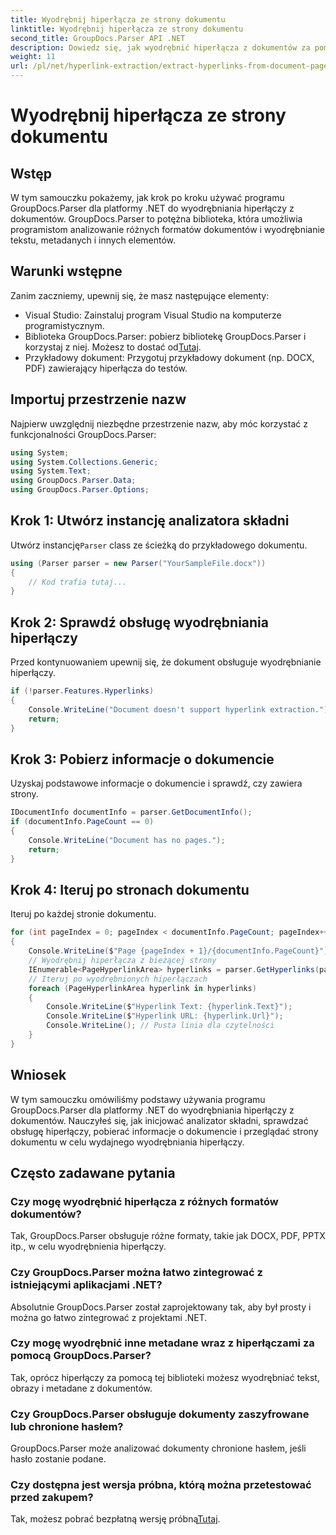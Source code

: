 ```yaml
---
title: Wyodrębnij hiperłącza ze strony dokumentu
linktitle: Wyodrębnij hiperłącza ze strony dokumentu
second_title: GroupDocs.Parser API .NET
description: Dowiedz się, jak wyodrębnić hiperłącza z dokumentów za pomocą GroupDocs.Parser dla .NET. Przewodnik krok po kroku dotyczący wyodrębniania hiperłączy w języku C#.
weight: 11
url: /pl/net/hyperlink-extraction/extract-hyperlinks-from-document-page/
---
```


# Wyodrębnij hiperłącza ze strony dokumentu

## Wstęp
W tym samouczku pokażemy, jak krok po kroku używać programu GroupDocs.Parser dla platformy .NET do wyodrębniania hiperłączy z dokumentów. GroupDocs.Parser to potężna biblioteka, która umożliwia programistom analizowanie różnych formatów dokumentów i wyodrębnianie tekstu, metadanych i innych elementów.
## Warunki wstępne
Zanim zaczniemy, upewnij się, że masz następujące elementy:
- Visual Studio: Zainstaluj program Visual Studio na komputerze programistycznym.
-  Biblioteka GroupDocs.Parser: pobierz bibliotekę GroupDocs.Parser i korzystaj z niej. Możesz to dostać od[Tutaj](https://releases.groupdocs.com/parser/net/).
- Przykładowy dokument: Przygotuj przykładowy dokument (np. DOCX, PDF) zawierający hiperłącza do testów.

## Importuj przestrzenie nazw
Najpierw uwzględnij niezbędne przestrzenie nazw, aby móc korzystać z funkcjonalności GroupDocs.Parser:
```csharp
using System;
using System.Collections.Generic;
using System.Text;
using GroupDocs.Parser.Data;
using GroupDocs.Parser.Options;
```
## Krok 1: Utwórz instancję analizatora składni
 Utwórz instancję`Parser` class ze ścieżką do przykładowego dokumentu.
```csharp
using (Parser parser = new Parser("YourSampleFile.docx"))
{
    // Kod trafia tutaj...
}
```
## Krok 2: Sprawdź obsługę wyodrębniania hiperłączy
Przed kontynuowaniem upewnij się, że dokument obsługuje wyodrębnianie hiperłączy.
```csharp
if (!parser.Features.Hyperlinks)
{
    Console.WriteLine("Document doesn't support hyperlink extraction.");
    return;
}
```
## Krok 3: Pobierz informacje o dokumencie
Uzyskaj podstawowe informacje o dokumencie i sprawdź, czy zawiera strony.
```csharp
IDocumentInfo documentInfo = parser.GetDocumentInfo();
if (documentInfo.PageCount == 0)
{
    Console.WriteLine("Document has no pages.");
    return;
}
```
## Krok 4: Iteruj po stronach dokumentu
Iteruj po każdej stronie dokumentu.
```csharp
for (int pageIndex = 0; pageIndex < documentInfo.PageCount; pageIndex++)
{
    Console.WriteLine($"Page {pageIndex + 1}/{documentInfo.PageCount}");
    // Wyodrębnij hiperłącza z bieżącej strony
    IEnumerable<PageHyperlinkArea> hyperlinks = parser.GetHyperlinks(pageIndex);
    // Iteruj po wyodrębnionych hiperłączach
    foreach (PageHyperlinkArea hyperlink in hyperlinks)
    {
        Console.WriteLine($"Hyperlink Text: {hyperlink.Text}");
        Console.WriteLine($"Hyperlink URL: {hyperlink.Url}");
        Console.WriteLine(); // Pusta linia dla czytelności
    }
}
```

## Wniosek
W tym samouczku omówiliśmy podstawy używania programu GroupDocs.Parser dla platformy .NET do wyodrębniania hiperłączy z dokumentów. Nauczyłeś się, jak inicjować analizator składni, sprawdzać obsługę hiperłączy, pobierać informacje o dokumencie i przeglądać strony dokumentu w celu wydajnego wyodrębniania hiperłączy.

## Często zadawane pytania
### Czy mogę wyodrębnić hiperłącza z różnych formatów dokumentów?
Tak, GroupDocs.Parser obsługuje różne formaty, takie jak DOCX, PDF, PPTX itp., w celu wyodrębnienia hiperłączy.
### Czy GroupDocs.Parser można łatwo zintegrować z istniejącymi aplikacjami .NET?
Absolutnie GroupDocs.Parser został zaprojektowany tak, aby był prosty i można go łatwo zintegrować z projektami .NET.
### Czy mogę wyodrębnić inne metadane wraz z hiperłączami za pomocą GroupDocs.Parser?
Tak, oprócz hiperłączy za pomocą tej biblioteki możesz wyodrębniać tekst, obrazy i metadane z dokumentów.
### Czy GroupDocs.Parser obsługuje dokumenty zaszyfrowane lub chronione hasłem?
GroupDocs.Parser może analizować dokumenty chronione hasłem, jeśli hasło zostanie podane.
### Czy dostępna jest wersja próbna, którą można przetestować przed zakupem?
 Tak, możesz pobrać bezpłatną wersję próbną[Tutaj](https://releases.groupdocs.com/).